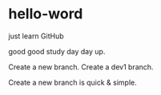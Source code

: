 # hello-word
just learn GitHub

good good study day day up.

Create a new branch.
Create a dev1 branch.

Create a new branch is quick & simple.